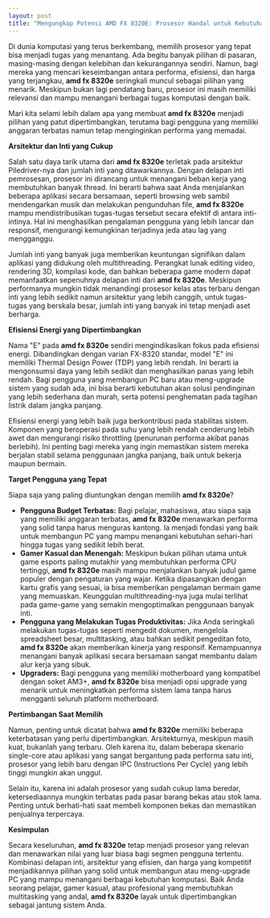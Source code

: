```yaml
---
layout: post
title: "Mengungkap Potensi AMD FX 8320E: Prosesor Handal untuk Kebutuhan Komputasi Anda"
---
```


Di dunia komputasi yang terus berkembang, memilih prosesor yang tepat bisa menjadi tugas yang menantang. Ada begitu banyak pilihan di pasaran, masing-masing dengan kelebihan dan kekurangannya sendiri. Namun, bagi mereka yang mencari keseimbangan antara performa, efisiensi, dan harga yang terjangkau, **amd fx 8320e** seringkali muncul sebagai pilihan yang menarik. Meskipun bukan lagi pendatang baru, prosesor ini masih memiliki relevansi dan mampu menangani berbagai tugas komputasi dengan baik.

Mari kita selami lebih dalam apa yang membuat **amd fx 8320e** menjadi pilihan yang patut dipertimbangkan, terutama bagi pengguna yang memiliki anggaran terbatas namun tetap menginginkan performa yang memadai.

**Arsitektur dan Inti yang Cukup**

Salah satu daya tarik utama dari **amd fx 8320e** terletak pada arsitektur Piledriver-nya dan jumlah inti yang ditawarkannya. Dengan delapan inti pemrosesan, prosesor ini dirancang untuk menangani beban kerja yang membutuhkan banyak thread. Ini berarti bahwa saat Anda menjalankan beberapa aplikasi secara bersamaan, seperti browsing web sambil mendengarkan musik dan melakukan pengunduhan file, **amd fx 8320e** mampu mendistribusikan tugas-tugas tersebut secara efektif di antara inti-intinya. Hal ini menghasilkan pengalaman pengguna yang lebih lancar dan responsif, mengurangi kemungkinan terjadinya jeda atau lag yang mengganggu.

Jumlah inti yang banyak juga memberikan keuntungan signifikan dalam aplikasi yang didukung oleh multithreading. Perangkat lunak editing video, rendering 3D, kompilasi kode, dan bahkan beberapa game modern dapat memanfaatkan sepenuhnya delapan inti dari **amd fx 8320e**. Meskipun performanya mungkin tidak menandingi prosesor kelas atas terbaru dengan inti yang lebih sedikit namun arsitektur yang lebih canggih, untuk tugas-tugas yang berskala besar, jumlah inti yang banyak ini tetap menjadi aset berharga.

**Efisiensi Energi yang Dipertimbangkan**

Nama "E" pada **amd fx 8320e** sendiri mengindikasikan fokus pada efisiensi energi. Dibandingkan dengan varian FX-8320 standar, model "E" ini memiliki Thermal Design Power (TDP) yang lebih rendah. Ini berarti ia mengonsumsi daya yang lebih sedikit dan menghasilkan panas yang lebih rendah. Bagi pengguna yang membangun PC baru atau meng-upgrade sistem yang sudah ada, ini bisa berarti kebutuhan akan solusi pendinginan yang lebih sederhana dan murah, serta potensi penghematan pada tagihan listrik dalam jangka panjang.

Efisiensi energi yang lebih baik juga berkontribusi pada stabilitas sistem. Komponen yang beroperasi pada suhu yang lebih rendah cenderung lebih awet dan mengurangi risiko throttling (penurunan performa akibat panas berlebih). Ini penting bagi mereka yang ingin memastikan sistem mereka berjalan stabil selama penggunaan jangka panjang, baik untuk bekerja maupun bermain.

**Target Pengguna yang Tepat**

Siapa saja yang paling diuntungkan dengan memilih **amd fx 8320e**?

*   **Pengguna Budget Terbatas:** Bagi pelajar, mahasiswa, atau siapa saja yang memiliki anggaran terbatas, **amd fx 8320e** menawarkan performa yang solid tanpa harus menguras kantong. Ia menjadi fondasi yang baik untuk membangun PC yang mampu menangani kebutuhan sehari-hari hingga tugas yang sedikit lebih berat.
*   **Gamer Kasual dan Menengah:** Meskipun bukan pilihan utama untuk game esports paling mutakhir yang membutuhkan performa CPU tertinggi, **amd fx 8320e** masih mampu menjalankan banyak judul game populer dengan pengaturan yang wajar. Ketika dipasangkan dengan kartu grafis yang sesuai, ia bisa memberikan pengalaman bermain game yang memuaskan. Keunggulan multithreading-nya juga mulai terlihat pada game-game yang semakin mengoptimalkan penggunaan banyak inti.
*   **Pengguna yang Melakukan Tugas Produktivitas:** Jika Anda seringkali melakukan tugas-tugas seperti mengedit dokumen, mengelola spreadsheet besar, multitasking, atau bahkan sedikit pengeditan foto, **amd fx 8320e** akan memberikan kinerja yang responsif. Kemampuannya menangani banyak aplikasi secara bersamaan sangat membantu dalam alur kerja yang sibuk.
*   **Upgraders:** Bagi pengguna yang memiliki motherboard yang kompatibel dengan soket AM3+, **amd fx 8320e** bisa menjadi opsi upgrade yang menarik untuk meningkatkan performa sistem lama tanpa harus mengganti seluruh platform motherboard.

**Pertimbangan Saat Memilih**

Namun, penting untuk dicatat bahwa **amd fx 8320e** memiliki beberapa keterbatasan yang perlu dipertimbangkan. Arsitekturnya, meskipun masih kuat, bukanlah yang terbaru. Oleh karena itu, dalam beberapa skenario single-core atau aplikasi yang sangat bergantung pada performa satu inti, prosesor yang lebih baru dengan IPC (Instructions Per Cycle) yang lebih tinggi mungkin akan unggul.

Selain itu, karena ini adalah prosesor yang sudah cukup lama beredar, ketersediaannya mungkin terbatas pada pasar barang bekas atau stok lama. Penting untuk berhati-hati saat membeli komponen bekas dan memastikan penjualnya terpercaya.

**Kesimpulan**

Secara keseluruhan, **amd fx 8320e** tetap menjadi prosesor yang relevan dan menawarkan nilai yang luar biasa bagi segmen pengguna tertentu. Kombinasi delapan inti, arsitektur yang efisien, dan harga yang kompetitif menjadikannya pilihan yang solid untuk membangun atau meng-upgrade PC yang mampu menangani berbagai kebutuhan komputasi. Baik Anda seorang pelajar, gamer kasual, atau profesional yang membutuhkan multitasking yang andal, **amd fx 8320e** layak untuk dipertimbangkan sebagai jantung sistem Anda.

